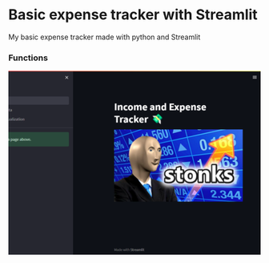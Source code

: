 # Basic expense tracker with Streamlit
My basic expense tracker made with python and Streamlit

### Functions 
![Screenshot](images/homepage.png)
